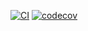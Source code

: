 [![CI](https://github.com/claudiom248/ContinuousIntegration/actions/workflows/ci.yml/badge.svg)](https://github.com/claudiom248/ContinuousIntegration/actions/workflows/ci.yml)
[![codecov](https://codecov.io/gh/claudiom248/ContinuousIntegration/branch/main/graph/badge.svg?token=ICEKAH7CW3)](https://codecov.io/gh/claudiom248/ContinuousIntegration)
